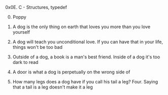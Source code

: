 0x0E. C - Structures, typedef

0. Poppy

1. A dog is the only thing on earth that loves you more than you love yourself 

2. A dog will teach you unconditional love. If you can have that in your life, things won't be too bad 

3. Outside of a dog, a book is a man's best friend. Inside of a dog it's too dark to read

4. A door is what a dog is perpetually on the wrong side of

5. How many legs does a dog have if you call his tail a leg? Four. Saying that a tail is a leg doesn't make it a leg
